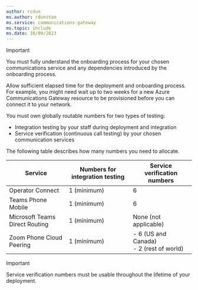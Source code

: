 ```yaml
---
author: rcdun
ms.author: rdunstan
ms.service: communications-gateway
ms.topic: include
ms.date: 10/09/2023
---
```


> [!IMPORTANT]
> You must fully understand the onboarding process for your chosen communications service and any dependencies introduced by the onboarding process.
> 
> Allow sufficient elapsed time for the deployment and onboarding process. For example, you might need wait up to two weeks for a new Azure Communications Gateway resource to be provisioned before you can connect it to your network. 

You must own globally routable numbers for two types of testing:
- Integration testing by your staff during deployment and integration
- Service verification (continuous call testing) by your chosen communication services

The following table describes how many numbers you need to allocate.

Service | Numbers for integration testing | Service verification numbers |
|---------|---------|---------|
|Operator Connect | 1 (minimum)| 6 |
|Teams Phone Mobile | 1 (minimum) | 6 |
|Microsoft Teams Direct Routing | 1 (minimum) |  None (not applicable) |
|Zoom Phone Cloud Peering | 1 (minimum) | - 6 (US and Canada)<br>- 2 (rest of world)|

> [!IMPORTANT]
> Service verification numbers must be usable throughout the lifetime of your deployment.
